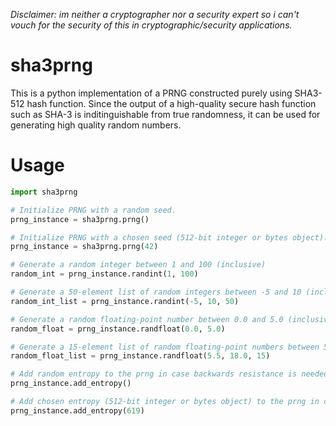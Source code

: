 *Disclaimer: im neither a cryptographer nor a security expert so i can't vouch for the security of this in cryptographic/security applications.*

# sha3prng
This is a python implementation of a PRNG constructed purely using SHA3-512 hash function. Since the output of a high-quality secure hash function such as SHA-3 is inditinguishable from true randomness, it can be used for generating high quality random numbers.

# Usage
```python
import sha3prng

# Initialize PRNG with a random seed.
prng_instance = sha3prng.prng()

# Initialize PRNG with a chosen seed (512-bit integer or bytes object).
prng_instance = sha3prng.prng(42)

# Generate a random integer between 1 and 100 (inclusive)
random_int = prng_instance.randint(1, 100)

# Generate a 50-element list of random integers between -5 and 10 (inclusive)
random_int_list = prng_instance.randint(-5, 10, 50)

# Generate a random floating-point number between 0.0 and 5.0 (inclusive)
random_float = prng_instance.randfloat(0.0, 5.0)

# Generate a 15-element list of random floating-point numbers between 5.5 and 18.0 (inclusive)
random_float_list = prng_instance.randfloat(5.5, 18.0, 15)

# Add random entropy to the prng in case backwards resistance is needed.
prng_instance.add_entropy()

# Add chosen entropy (512-bit integer or bytes object) to the prng in case backwards resistance is needed.
prng_instance.add_entropy(619)

```

